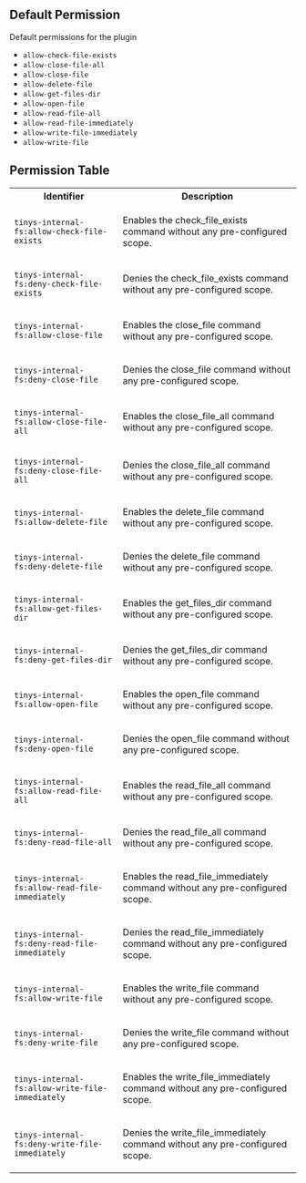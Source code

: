 ## Default Permission

Default permissions for the plugin

- `allow-check-file-exists`
- `allow-close-file-all`
- `allow-close-file`
- `allow-delete-file`
- `allow-get-files-dir`
- `allow-open-file`
- `allow-read-file-all`
- `allow-read-file-immediately`
- `allow-write-file-immediately`
- `allow-write-file`

## Permission Table

<table>
<tr>
<th>Identifier</th>
<th>Description</th>
</tr>


<tr>
<td>

`tinys-internal-fs:allow-check-file-exists`

</td>
<td>

Enables the check_file_exists command without any pre-configured scope.

</td>
</tr>

<tr>
<td>

`tinys-internal-fs:deny-check-file-exists`

</td>
<td>

Denies the check_file_exists command without any pre-configured scope.

</td>
</tr>

<tr>
<td>

`tinys-internal-fs:allow-close-file`

</td>
<td>

Enables the close_file command without any pre-configured scope.

</td>
</tr>

<tr>
<td>

`tinys-internal-fs:deny-close-file`

</td>
<td>

Denies the close_file command without any pre-configured scope.

</td>
</tr>

<tr>
<td>

`tinys-internal-fs:allow-close-file-all`

</td>
<td>

Enables the close_file_all command without any pre-configured scope.

</td>
</tr>

<tr>
<td>

`tinys-internal-fs:deny-close-file-all`

</td>
<td>

Denies the close_file_all command without any pre-configured scope.

</td>
</tr>

<tr>
<td>

`tinys-internal-fs:allow-delete-file`

</td>
<td>

Enables the delete_file command without any pre-configured scope.

</td>
</tr>

<tr>
<td>

`tinys-internal-fs:deny-delete-file`

</td>
<td>

Denies the delete_file command without any pre-configured scope.

</td>
</tr>

<tr>
<td>

`tinys-internal-fs:allow-get-files-dir`

</td>
<td>

Enables the get_files_dir command without any pre-configured scope.

</td>
</tr>

<tr>
<td>

`tinys-internal-fs:deny-get-files-dir`

</td>
<td>

Denies the get_files_dir command without any pre-configured scope.

</td>
</tr>

<tr>
<td>

`tinys-internal-fs:allow-open-file`

</td>
<td>

Enables the open_file command without any pre-configured scope.

</td>
</tr>

<tr>
<td>

`tinys-internal-fs:deny-open-file`

</td>
<td>

Denies the open_file command without any pre-configured scope.

</td>
</tr>

<tr>
<td>

`tinys-internal-fs:allow-read-file-all`

</td>
<td>

Enables the read_file_all command without any pre-configured scope.

</td>
</tr>

<tr>
<td>

`tinys-internal-fs:deny-read-file-all`

</td>
<td>

Denies the read_file_all command without any pre-configured scope.

</td>
</tr>

<tr>
<td>

`tinys-internal-fs:allow-read-file-immediately`

</td>
<td>

Enables the read_file_immediately command without any pre-configured scope.

</td>
</tr>

<tr>
<td>

`tinys-internal-fs:deny-read-file-immediately`

</td>
<td>

Denies the read_file_immediately command without any pre-configured scope.

</td>
</tr>

<tr>
<td>

`tinys-internal-fs:allow-write-file`

</td>
<td>

Enables the write_file command without any pre-configured scope.

</td>
</tr>

<tr>
<td>

`tinys-internal-fs:deny-write-file`

</td>
<td>

Denies the write_file command without any pre-configured scope.

</td>
</tr>

<tr>
<td>

`tinys-internal-fs:allow-write-file-immediately`

</td>
<td>

Enables the write_file_immediately command without any pre-configured scope.

</td>
</tr>

<tr>
<td>

`tinys-internal-fs:deny-write-file-immediately`

</td>
<td>

Denies the write_file_immediately command without any pre-configured scope.

</td>
</tr>
</table>
